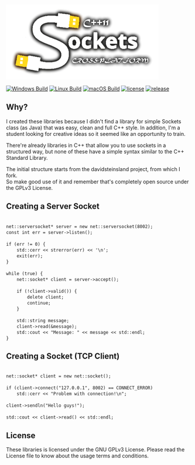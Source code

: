 ![logo](logo_github.png)


[![Windows Build](https://github.com/Victini378/Cross-Platform_CppSockets/workflows/Windows%20Build/badge.svg)](https://github.com/Victini378/Cross-Platform_CppSockets/actions?query=workflow%3A"Windows+Build")
[![Linux Build](https://github.com/Victini378/Cross-Platform_CppSockets/workflows/Linux%20Build/badge.svg)](https://github.com/Victini378/Cross-Platform_CppSockets/actions?query=workflow%3A"Linux+Build")
[![macOS Build](https://github.com/Victini378/Cross-Platform_CppSockets/workflows/macOS%20Build/badge.svg)](https://github.com/Victini378/Cross-Platform_CppSockets/actions?query=workflow%3A"macOS+Build")
[![license](https://img.shields.io/github/license/Victini378/Cross-Platform_CppSockets)](https://github.com/Victini378/Cross-Platform_CppSockets/blob/master/LICENSE.md)
[![release](https://img.shields.io/github/v/release/Victini378/Cross-Platform_CppSockets?include_prereleases)](https://github.com/Victini378/Cross-Platform_CppSockets/releases/latest)

## Why?

I created these libraries because I didn't find a library for simple Sockets class (as Java) that was easy, clean and full C++ style. In addition, I'm a student looking for creative ideas so it seemed like an opportunity to train.

There're already libraries in C++ that allow you to use sockets in a structured way, but none of these have a simple syntax similar to the C++ Standard Library.

The initial structure starts from the davidsteinsland project, from which I fork.\
So make good use of it and remember that's completely open source under the GPLv3 License.

## Creating a Server Socket

```

net::serversocket* server = new net::serversocket(8002);
const int err = server->listen();

if (err != 0) {
    std::cerr << strerror(err) << '\n';
    exit(err);
}

while (true) {
    net::socket* client = server->accept();
    
    if (!client->valid()) {
        delete client;
        continue;
    }
    
    std::string message;
    client->read(&message);
    std::cout << "Message: " << message << std::endl;
}

```

## Creating a Socket (TCP Client)

```

net::socket* client = new net::socket();

if (client->connect("127.0.0.1", 8002) == CONNECT_ERROR)
    std::cerr << "Problem with connection!\n";

client->sendln("Hello guys!");

std::cout << client->read() << std::endl;

```

## License

These libraries is licensed under the GNU GPLv3 License. Please read the License file to know about the usage terms and conditions.
